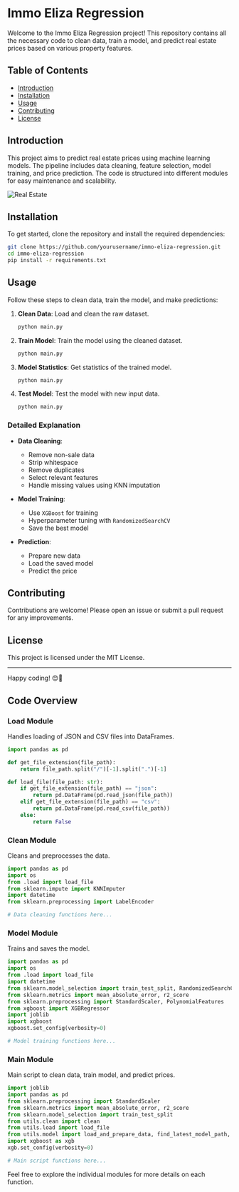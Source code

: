 
# Immo Eliza Regression

Welcome to the Immo Eliza Regression project! This repository contains all the necessary code to clean data, train a model, and predict real estate prices based on various property features. 

## Table of Contents

- [Introduction](#introduction)
- [Installation](#installation)
- [Usage](#usage)
- [Contributing](#contributing)
- [License](#license)

## Introduction

This project aims to predict real estate prices using machine learning models. The pipeline includes data cleaning, feature selection, model training, and price prediction. The code is structured into different modules for easy maintenance and scalability.

![Real Estate](https://media.giphy.com/media/l0HlNQ03J5JxX6lva/giphy.gif)

## Installation

To get started, clone the repository and install the required dependencies:

```bash
git clone https://github.com/yourusername/immo-eliza-regression.git
cd immo-eliza-regression
pip install -r requirements.txt
```

## Usage

Follow these steps to clean data, train the model, and make predictions:

1. **Clean Data**: Load and clean the raw dataset.
    ```bash
    python main.py
    ```

2. **Train Model**: Train the model using the cleaned dataset.
    ```bash
    python main.py
    ```

3. **Model Statistics**: Get statistics of the trained model.
    ```bash
    python main.py
    ```

4. **Test Model**: Test the model with new input data.
    ```bash
    python main.py
    ```

### Detailed Explanation

- **Data Cleaning**: 
    - Remove non-sale data
    - Strip whitespace
    - Remove duplicates
    - Select relevant features
    - Handle missing values using KNN imputation

- **Model Training**:
    - Use `XGBoost` for training
    - Hyperparameter tuning with `RandomizedSearchCV`
    - Save the best model

- **Prediction**:
    - Prepare new data
    - Load the saved model
    - Predict the price

## Contributing

Contributions are welcome! Please open an issue or submit a pull request for any improvements.

## License

This project is licensed under the MIT License.

---

Happy coding! 😊🏡

## Code Overview

### Load Module

Handles loading of JSON and CSV files into DataFrames.

```python
import pandas as pd

def get_file_extension(file_path):
    return file_path.split("/")[-1].split(".")[-1]

def load_file(file_path: str):
    if get_file_extension(file_path) == "json":
        return pd.DataFrame(pd.read_json(file_path))
    elif get_file_extension(file_path) == "csv":
        return pd.DataFrame(pd.read_csv(file_path))
    else:
        return False
```

### Clean Module

Cleans and preprocesses the data.

```python
import pandas as pd
import os
from .load import load_file
from sklearn.impute import KNNImputer
import datetime
from sklearn.preprocessing import LabelEncoder

# Data cleaning functions here...
```

### Model Module

Trains and saves the model.

```python
import pandas as pd
import os
from .load import load_file
import datetime
from sklearn.model_selection import train_test_split, RandomizedSearchCV
from sklearn.metrics import mean_absolute_error, r2_score
from sklearn.preprocessing import StandardScaler, PolynomialFeatures
from xgboost import XGBRegressor
import joblib
import xgboost
xgboost.set_config(verbosity=0)

# Model training functions here...
```

### Main Module

Main script to clean data, train model, and predict prices.

```python
import joblib
import pandas as pd
from sklearn.preprocessing import StandardScaler
from sklearn.metrics import mean_absolute_error, r2_score
from sklearn.model_selection import train_test_split
from utils.clean import clean
from utils.load import load_file
from utils.model import load_and_prepare_data, find_latest_model_path, save_model, save_model_info, handle_categorical_data, randomized_search, grid_search
import xgboost as xgb
xgb.set_config(verbosity=0)

# Main script functions here...
```

Feel free to explore the individual modules for more details on each function.
